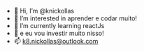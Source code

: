 - 👋 Hi, I’m @knickollas
- 👀 I’m interested in  aprender e codar muito!
- 🌱 I’m currently learning  reactJs
- 💞️ e eu vou investir muito nisso!
- 📫 k8.nickollas@outlook.com

<!---
knickollas/knickollas is a ✨ special ✨ repository because its `README.md` (this file) appears on your GitHub profile.
You can click the Preview link to take a look at your changes.
--->
